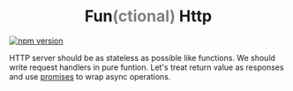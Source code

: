<h1 style="text-align: center;">Fun<span style="color: grey;">(ctional)</span> Http</h1>

[![npm version](https://badge.fury.io/js/fun-http.svg)](https://badge.fury.io/js/fun-http)

HTTP server should be as stateless as possible like functions. We should write request handlers in pure funtion. Let's treat return value as responses and use [promises](https://developer.mozilla.org/en-US/docs/Web/JavaScript/Reference/Global_Objects/Promise) to wrap async operations.
